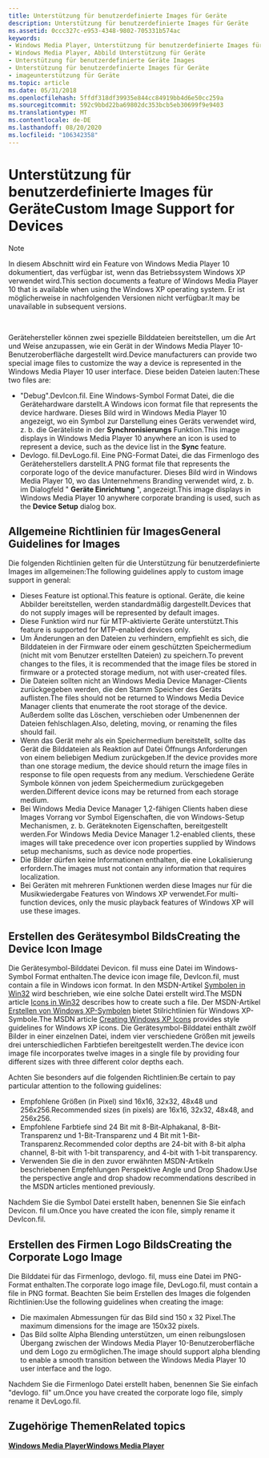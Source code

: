 ```yaml
---
title: Unterstützung für benutzerdefinierte Images für Geräte
description: Unterstützung für benutzerdefinierte Images für Geräte
ms.assetid: 0ccc327c-e953-4348-9802-705331b574ac
keywords:
- Windows Media Player, Unterstützung für benutzerdefinierte Images für Geräte
- Windows Media Player, Abbild Unterstützung für Geräte
- Unterstützung für benutzerdefinierte Geräte Images
- Unterstützung für benutzerdefinierte Images für Geräte
- imageunterstützung für Geräte
ms.topic: article
ms.date: 05/31/2018
ms.openlocfilehash: 5ffdf318df39935e844cc84919bb4d6e50cc259a
ms.sourcegitcommit: 592c9bbd22ba69802dc353bcb5eb30699f9e9403
ms.translationtype: MT
ms.contentlocale: de-DE
ms.lasthandoff: 08/20/2020
ms.locfileid: "106342358"
---
```

# <a name="custom-image-support-for-devices"></a><span data-ttu-id="19536-108">Unterstützung für benutzerdefinierte Images für Geräte</span><span class="sxs-lookup"><span data-stu-id="19536-108">Custom Image Support for Devices</span></span>

> [!Note]  
> <span data-ttu-id="19536-109">In diesem Abschnitt wird ein Feature von Windows Media Player 10 dokumentiert, das verfügbar ist, wenn das Betriebssystem Windows XP verwendet wird.</span><span class="sxs-lookup"><span data-stu-id="19536-109">This section documents a feature of Windows Media Player 10 that is available when using the Windows XP operating system.</span></span> <span data-ttu-id="19536-110">Er ist möglicherweise in nachfolgenden Versionen nicht verfügbar.</span><span class="sxs-lookup"><span data-stu-id="19536-110">It may be unavailable in subsequent versions.</span></span>

 

<span data-ttu-id="19536-111">Gerätehersteller können zwei spezielle Bilddateien bereitstellen, um die Art und Weise anzupassen, wie ein Gerät in der Windows Media Player 10-Benutzeroberfläche dargestellt wird.</span><span class="sxs-lookup"><span data-stu-id="19536-111">Device manufacturers can provide two special image files to customize the way a device is represented in the Windows Media Player 10 user interface.</span></span> <span data-ttu-id="19536-112">Diese beiden Dateien lauten:</span><span class="sxs-lookup"><span data-stu-id="19536-112">These two files are:</span></span>

-   <span data-ttu-id="19536-113">"Debug".</span><span class="sxs-lookup"><span data-stu-id="19536-113">DevIcon.fil.</span></span> <span data-ttu-id="19536-114">Eine Windows-Symbol Format Datei, die die Gerätehardware darstellt.</span><span class="sxs-lookup"><span data-stu-id="19536-114">A Windows icon format file that represents the device hardware.</span></span> <span data-ttu-id="19536-115">Dieses Bild wird in Windows Media Player 10 angezeigt, wo ein Symbol zur Darstellung eines Geräts verwendet wird, z. b. die Geräteliste in der **Synchronisierungs** Funktion.</span><span class="sxs-lookup"><span data-stu-id="19536-115">This image displays in Windows Media Player 10 anywhere an icon is used to represent a device, such as the device list in the **Sync** feature.</span></span>
-   <span data-ttu-id="19536-116">Devlogo. fil.</span><span class="sxs-lookup"><span data-stu-id="19536-116">DevLogo.fil.</span></span> <span data-ttu-id="19536-117">Eine PNG-Format Datei, die das Firmenlogo des Geräteherstellers darstellt.</span><span class="sxs-lookup"><span data-stu-id="19536-117">A PNG format file that represents the corporate logo of the device manufacturer.</span></span> <span data-ttu-id="19536-118">Dieses Bild wird in Windows Media Player 10, wo das Unternehmens Branding verwendet wird, z. b. im Dialogfeld " **Geräte Einrichtung** ", angezeigt.</span><span class="sxs-lookup"><span data-stu-id="19536-118">This image displays in Windows Media Player 10 anywhere corporate branding is used, such as the **Device Setup** dialog box.</span></span>

## <a name="general-guidelines-for-images"></a><span data-ttu-id="19536-119">Allgemeine Richtlinien für Images</span><span class="sxs-lookup"><span data-stu-id="19536-119">General Guidelines for Images</span></span>

<span data-ttu-id="19536-120">Die folgenden Richtlinien gelten für die Unterstützung für benutzerdefinierte Images im allgemeinen:</span><span class="sxs-lookup"><span data-stu-id="19536-120">The following guidelines apply to custom image support in general:</span></span>

-   <span data-ttu-id="19536-121">Dieses Feature ist optional.</span><span class="sxs-lookup"><span data-stu-id="19536-121">This feature is optional.</span></span> <span data-ttu-id="19536-122">Geräte, die keine Abbilder bereitstellen, werden standardmäßig dargestellt.</span><span class="sxs-lookup"><span data-stu-id="19536-122">Devices that do not supply images will be represented by default images.</span></span>
-   <span data-ttu-id="19536-123">Diese Funktion wird nur für MTP-aktivierte Geräte unterstützt.</span><span class="sxs-lookup"><span data-stu-id="19536-123">This feature is supported for MTP-enabled devices only.</span></span>
-   <span data-ttu-id="19536-124">Um Änderungen an den Dateien zu verhindern, empfiehlt es sich, die Bilddateien in der Firmware oder einem geschützten Speichermedium (nicht mit vom Benutzer erstellten Dateien) zu speichern.</span><span class="sxs-lookup"><span data-stu-id="19536-124">To prevent changes to the files, it is recommended that the image files be stored in firmware or a protected storage medium, not with user-created files.</span></span>
-   <span data-ttu-id="19536-125">Die Dateien sollten nicht an Windows Media Device Manager-Clients zurückgegeben werden, die den Stamm Speicher des Geräts auflisten.</span><span class="sxs-lookup"><span data-stu-id="19536-125">The files should not be returned to Windows Media Device Manager clients that enumerate the root storage of the device.</span></span> <span data-ttu-id="19536-126">Außerdem sollte das Löschen, verschieben oder Umbenennen der Dateien fehlschlagen.</span><span class="sxs-lookup"><span data-stu-id="19536-126">Also, deleting, moving, or renaming the files should fail.</span></span>
-   <span data-ttu-id="19536-127">Wenn das Gerät mehr als ein Speichermedium bereitstellt, sollte das Gerät die Bilddateien als Reaktion auf Datei Öffnungs Anforderungen von einem beliebigen Medium zurückgeben.</span><span class="sxs-lookup"><span data-stu-id="19536-127">If the device provides more than one storage medium, the device should return the image files in response to file open requests from any medium.</span></span> <span data-ttu-id="19536-128">Verschiedene Geräte Symbole können von jedem Speichermedium zurückgegeben werden.</span><span class="sxs-lookup"><span data-stu-id="19536-128">Different device icons may be returned from each storage medium.</span></span>
-   <span data-ttu-id="19536-129">Bei Windows Media Device Manager 1,2-fähigen Clients haben diese Images Vorrang vor Symbol Eigenschaften, die von Windows-Setup Mechanismen, z. b. Geräteknoten Eigenschaften, bereitgestellt werden.</span><span class="sxs-lookup"><span data-stu-id="19536-129">For Windows Media Device Manager 1.2-enabled clients, these images will take precedence over icon properties supplied by Windows setup mechanisms, such as device node properties.</span></span>
-   <span data-ttu-id="19536-130">Die Bilder dürfen keine Informationen enthalten, die eine Lokalisierung erfordern.</span><span class="sxs-lookup"><span data-stu-id="19536-130">The images must not contain any information that requires localization.</span></span>
-   <span data-ttu-id="19536-131">Bei Geräten mit mehreren Funktionen werden diese Images nur für die Musikwiedergabe Features von Windows XP verwendet.</span><span class="sxs-lookup"><span data-stu-id="19536-131">For multi-function devices, only the music playback features of Windows XP will use these images.</span></span>

## <a name="creating-the-device-icon-image"></a><span data-ttu-id="19536-132">Erstellen des Gerätesymbol Bilds</span><span class="sxs-lookup"><span data-stu-id="19536-132">Creating the Device Icon Image</span></span>

<span data-ttu-id="19536-133">Die Gerätesymbol-Bilddatei Devicon. fil muss eine Datei im Windows-Symbol Format enthalten.</span><span class="sxs-lookup"><span data-stu-id="19536-133">The device icon image file, DevIcon.fil, must contain a file in Windows icon format.</span></span> <span data-ttu-id="19536-134">In den MSDN-Artikel [Symbolen in Win32](/previous-versions/ms997538(v=msdn.10)) wird beschrieben, wie eine solche Datei erstellt wird.</span><span class="sxs-lookup"><span data-stu-id="19536-134">The MSDN article [Icons in Win32](/previous-versions/ms997538(v=msdn.10)) describes how to create such a file.</span></span> <span data-ttu-id="19536-135">Der MSDN-Artikel [Erstellen von Windows XP-Symbolen](/previous-versions/ms997636(v=msdn.10)) bietet Stilrichtlinien für Windows XP-Symbole.</span><span class="sxs-lookup"><span data-stu-id="19536-135">The MSDN article [Creating Windows XP Icons](/previous-versions/ms997636(v=msdn.10)) provides style guidelines for Windows XP icons.</span></span> <span data-ttu-id="19536-136">Die Gerätesymbol-Bilddatei enthält zwölf Bilder in einer einzelnen Datei, indem vier verschiedene Größen mit jeweils drei unterschiedlichen Farbtiefen bereitgestellt werden.</span><span class="sxs-lookup"><span data-stu-id="19536-136">The device icon image file incorporates twelve images in a single file by providing four different sizes with three different color depths each.</span></span>

<span data-ttu-id="19536-137">Achten Sie besonders auf die folgenden Richtlinien:</span><span class="sxs-lookup"><span data-stu-id="19536-137">Be certain to pay particular attention to the following guidelines:</span></span>

-   <span data-ttu-id="19536-138">Empfohlene Größen (in Pixel) sind 16x16, 32x32, 48x48 und 256x256.</span><span class="sxs-lookup"><span data-stu-id="19536-138">Recommended sizes (in pixels) are 16x16, 32x32, 48x48, and 256x256.</span></span>
-   <span data-ttu-id="19536-139">Empfohlene Farbtiefe sind 24 Bit mit 8-Bit-Alphakanal, 8-Bit-Transparenz und 1-Bit-Transparenz und 4 Bit mit 1-Bit-Transparenz.</span><span class="sxs-lookup"><span data-stu-id="19536-139">Recommended color depths are 24-bit with 8-bit alpha channel, 8-bit with 1-bit transparency, and 4-bit with 1-bit transparency.</span></span>
-   <span data-ttu-id="19536-140">Verwenden Sie die in den zuvor erwähnten MSDN-Artikeln beschriebenen Empfehlungen Perspektive Angle und Drop Shadow.</span><span class="sxs-lookup"><span data-stu-id="19536-140">Use the perspective angle and drop shadow recommendations described in the MSDN articles mentioned previously.</span></span>

<span data-ttu-id="19536-141">Nachdem Sie die Symbol Datei erstellt haben, benennen Sie Sie einfach Devicon. fil um.</span><span class="sxs-lookup"><span data-stu-id="19536-141">Once you have created the icon file, simply rename it DevIcon.fil.</span></span>

## <a name="creating-the-corporate-logo-image"></a><span data-ttu-id="19536-142">Erstellen des Firmen Logo Bilds</span><span class="sxs-lookup"><span data-stu-id="19536-142">Creating the Corporate Logo Image</span></span>

<span data-ttu-id="19536-143">Die Bilddatei für das Firmenlogo, devlogo. fil, muss eine Datei im PNG-Format enthalten.</span><span class="sxs-lookup"><span data-stu-id="19536-143">The corporate logo image file, DevLogo.fil, must contain a file in PNG format.</span></span> <span data-ttu-id="19536-144">Beachten Sie beim Erstellen des Images die folgenden Richtlinien:</span><span class="sxs-lookup"><span data-stu-id="19536-144">Use the following guidelines when creating the image:</span></span>

-   <span data-ttu-id="19536-145">Die maximalen Abmessungen für das Bild sind 150 x 32 Pixel.</span><span class="sxs-lookup"><span data-stu-id="19536-145">The maximum dimensions for the image are 150x32 pixels.</span></span>
-   <span data-ttu-id="19536-146">Das Bild sollte Alpha Blending unterstützen, um einen reibungslosen Übergang zwischen der Windows Media Player 10-Benutzeroberfläche und dem Logo zu ermöglichen.</span><span class="sxs-lookup"><span data-stu-id="19536-146">The image should support alpha blending to enable a smooth transition between the Windows Media Player 10 user interface and the logo.</span></span>

<span data-ttu-id="19536-147">Nachdem Sie die Firmenlogo Datei erstellt haben, benennen Sie Sie einfach "devlogo. fil" um.</span><span class="sxs-lookup"><span data-stu-id="19536-147">Once you have created the corporate logo file, simply rename it DevLogo.fil.</span></span>

## <a name="related-topics"></a><span data-ttu-id="19536-148">Zugehörige Themen</span><span class="sxs-lookup"><span data-stu-id="19536-148">Related topics</span></span>

<dl> <dt>

[<span data-ttu-id="19536-149">**Windows Media Player**</span><span class="sxs-lookup"><span data-stu-id="19536-149">**Windows Media Player**</span></span>](windows-media-player.md)
</dt> </dl>

 

 
